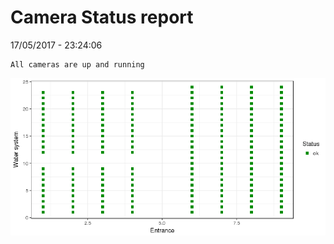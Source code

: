 Camera Status report
================
17/05/2017 - 23:24:06

    All cameras are up and running

![](camreport_files/figure-markdown_github/unnamed-chunk-2-1.png)
